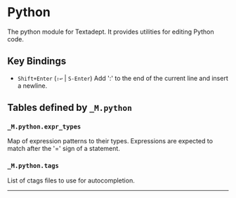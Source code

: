 # Python

The python module for Textadept.
It provides utilities for editing Python code.

## Key Bindings

+ `Shift+Enter` (`⇧↩` | `S-Enter`)
  Add ':' to the end of the current line and insert a newline.

## Tables defined by `_M.python`

<a id="_M.python.expr_types"></a>
### `_M.python.expr_types`

Map of expression patterns to their types.
Expressions are expected to match after the '=' sign of a statement.

<a id="_M.python.tags"></a>
### `_M.python.tags`

List of ctags files to use for autocompletion.

---
